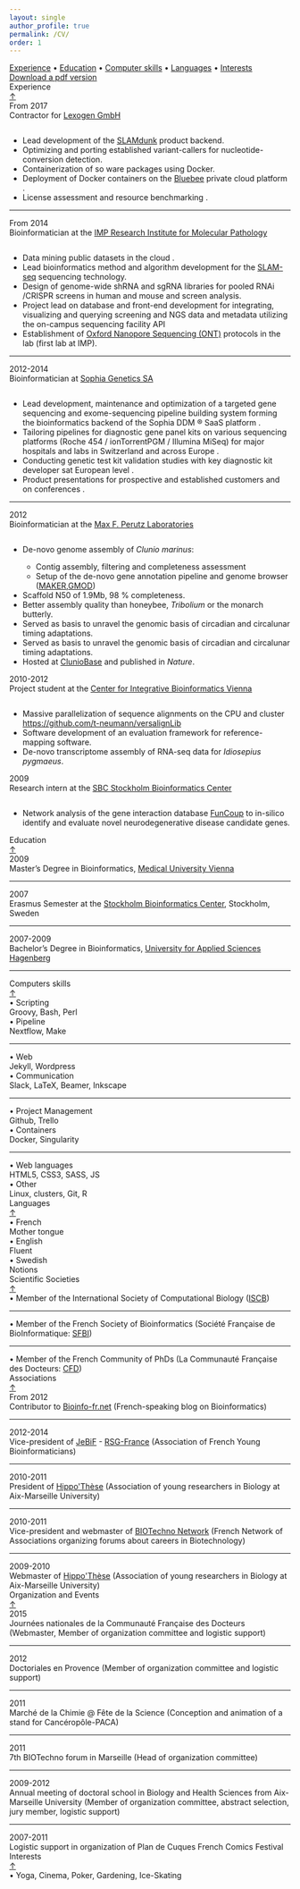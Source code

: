```yaml
---
layout: single
author_profile: true
permalink: /CV/
order: 1
---
```

<div class="card-columns only-one-column">

  <div class="card">
    <h7 class="card-text text-muted alert alert-dark">
      <a href="#experience">Experience</a> •
      <a href="#education">Education</a> •
      <a href="#skills">Computer skills</a> •
      <a href="#languages">Languages</a> •
      <a href="#interests">Interests</a>
    </h7>
  </div>

  <div class="card">
    <h7 class="card-text text-muted alert alert-dark">
      <i class="fa fa-download" aria-hidden="true"></i> <a href="/assets/mycv/TobiasNeumann_CV_latest.pdf" target="_blank">Download a pdf version</a>
    </h7>
  </div>

  <div class="card">
    <a name="experience"></a>
    <div class="card-header h3">
      <i class="fa fa-building" aria-hidden="true"></i> Experience
      <div class="float-right"><a href="#top">&uarr;</a></div>
    </div>
    <div class="container">
      <div class="row">
        <div class="col-md-2">
          <i class="fa fa-calendar" aria-hidden="true"></i> From 2017
        </div>
        <div class="col">
          Contractor for <a href="https://www.lexogen.com/" target="blank">Lexogen GmbH</a>
          <div style="line-height:100%;">
            <br>
          </div>
          <ul>
          <li><span><i class="mdi mdi-clipboard-check-outline"></i></span>Lead development of the <a href="https://www.lexogen.com/store/slamdunk-data-analysis-pipeline">SLAMdunk</a> product backend.</li>
          <li><span><i class="mdi mdi-clipboard-check-outline"></i></span>Optimizing and porting established variant-callers for nucleotide-conversion detection.</li>
          <li><span><i class="mdi mdi-finance"></i></span>Containerization of so ware packages using Docker.</li>
          <li><span><i class="mdi mdi-finance"></i></span>Deployment of Docker containers on the <a href="https://www.bluebee.com/">Bluebee</a> private cloud platform <i class="fas fa-cloud" aria-hidden="true"></i>.</li>
          <li><span><i class="mdi mdi-server"></i></span>License assessment and resource benchmarking <i class="fas fa-balance-scale" aria-hidden="true"></i>.</li>
          </ul>
        </div>
      </div>
      <hr>
      <div class="row">
        <div class="col-md-2">
          <i class="fa fa-calendar" aria-hidden="true"></i> From 2014
        </div>
        <div class="col">
          Bioinformatician at the <a href="https://www.imp.ac.at/" target="blank">IMP Research Institute for Molecular Pathology</a>
          <div style="line-height:100%;">
            <br>
          </div>
          <ul>
          <li><span><i class="mdi mdi-clipboard-check-outline"></i></span>Data mining public datasets in the cloud <i class="fab fa-aws" aria-hidden="true"></i>.</li>
          <li><span><i class="mdi mdi-clipboard-check-outline"></i></span>Lead bioinformatics method and algorithm development for the <a href="https://www.nature.com/articles/nmeth.4435">SLAM-seq</a> sequencing technology.</li>
          <li><span><i class="mdi mdi-finance"></i></span>Design of genome-wide shRNA and sgRNA libraries for pooled RNAi /CRISPR screens in human and mouse and screen analysis.</li>
          <li><span><i class="mdi mdi-finance"></i></span>Project lead on database and front-end development for integrating, visualizing and querying screening and NGS data and metadata utilizing the on-campus sequencing facility API</li>
          <li><span><i class="mdi mdi-server"></i></span>Establishment of <a href="https://nanoporetech.com">Oxford Nanopore Sequencing (ONT)</a> protocols in the lab (first lab at IMP).</li>
          </ul>
        </div>
      </div>
      <hr>
      <div class="row">
        <div class="col-md-2">
          <i class="fa fa-calendar" aria-hidden="true"></i> 2012-2014
        </div>
        <div class="col">
          Bioinformatician at <a href="https://www.sophiagenetics.com" target="_blank">Sophia Genetics SA</a>
          <div style="line-height:100%;">
            <br>
          </div>
          <ul>
          <li><span><i class="mdi mdi-clipboard-check-outline"></i></span>Lead development, maintenance and optimization of a targeted gene sequencing and exome-sequencing pipeline building system forming the bioinformatics backend of the Sophia DDM &reg; SaaS platform <i class="fas fa-diagnoses" aria-hidden="true"></i>.</li>
          <li><span><i class="mdi mdi-clipboard-check-outline"></i></span>Tailoring pipelines for diagnostic gene panel kits on various sequencing platforms (Roche 454 / ionTorrentPGM / Illumina MiSeq) for major hospitals and labs in Switzerland and across Europe <i class="fas fa-hospital" aria-hidden="true"></i>.</li>
          <li><span><i class="mdi mdi-finance"></i></span>Conducting genetic test kit validation studies with key diagnostic kit developer sat European level <i class="fas fa-globe-europe" aria-hidden="true"></i>.</li>
          <li><span><i class="mdi mdi-finance"></i></span>Product presentations for prospective and established customers and on conferences <i class="fab fa-slideshare" aria-hidden="true"></i>.</li>
          </ul>
        </div>
      </div>
      <hr>
      <div class="row">
        <div class="col-md-2">
          <i class="fa fa-calendar" aria-hidden="true"></i> 2012
        </div>
        <div class="col">
          Bioinformatician at the <a href="https://www.mfpl.ac.at" target="_blank">Max F. Perutz Laboratories</a>
          <div style="line-height:100%;">
            <br>
          </div>
          <ul>
          <li><span><i class="mdi mdi-clipboard-check-outline"></i></span>De-novo genome assembly of <i>Clunio marinus</i>:</li>
          <ul>
            <li><span><i class="mdi mdi-clipboard-check-outline"></i></span>Contig assembly, filtering and completeness assessment</li>
            <li><span><i class="mdi mdi-clipboard-check-outline"></i></span>Setup of the de-novo gene annotation pipeline and genome browser (<a href="http://www.yandell-lab.org/software/maker.html">MAKER</a>,<a href="http://gmod.org/wiki/Main_Page">GMOD</a>)</li>
          </ul>
          <li><span><i class="mdi mdi-clipboard-check-outline"></i></span>Scaffold N50 of 1.9Mb, 98 &percnt; completeness.</li>
          <li><span><i class="mdi mdi-finance"></i></span>Better assembly quality than honeybee, <i>Tribolium</i> or the monarch butterly.</li>
          <li><span><i class="mdi mdi-finance"></i></span>Served as basis to unravel the genomic basis of circadian and circalunar timing adaptations.</li>
          <li><span><i class="mdi mdi-finance"></i></span>Served as basis to unravel the genomic basis of circadian and circalunar timing adaptations.</li>
          <li><span><i class="mdi mdi-finance"></i></span>Hosted at <a href="http://cluniobase.cibiv.univie.ac.at/">ClunioBase</a> and published in <i>Nature</i>.</li>
          </ul>
        </div>
      </div>
      <div class="row">
        <div class="col-md-2">
          <i class="fa fa-calendar" aria-hidden="true"></i> 2010-2012
        </div>
        <div class="col">
          Project student at the <a href="http://www.cibiv.at/" target="_blank">Center for Integrative Bioinformatics Vienna</a>
          <div style="line-height:100%;">
            <br>
          </div>
          <ul>
          <li><span><i class="mdi mdi-clipboard-check-outline"></i></span>Massive parallelization of sequence  alignments on the CPU and cluster <br/>
          <i class="fab fa-github" aria-hidden="true"></i> <a href="https://github.com/t-neumann/versalignLib">https://github.com/t-neumann/versalignLib</a>
          </li>
          <li><span><i class="mdi mdi-clipboard-check-outline"></i></span>Software development of an evaluation framework for reference-mapping software.</li>
          <li><span><i class="mdi mdi-finance"></i></span>De-novo transcriptome assembly of RNA-seq data for <i>Idiosepius pygmaeus</i>.</li>
          </ul>
        </div>
      </div>
      <div class="row">
        <div class="col-md-2">
          <i class="fa fa-calendar" aria-hidden="true"></i> 2009
        </div>
        <div class="col">
          Research intern at the <a href="http://www.sbc.su.se/" target="_blank">SBC Stockholm Bioinformatics Center</a>
          <div style="line-height:100%;">
            <br>
          </div>
          <ul>
          <li><span><i class="mdi mdi-clipboard-check-outline"></i></span>Network analysis of the gene interaction database <a href="http://funcoup.sbc.su.se/search">FunCoup</a> to in-silico identify and evaluate novel neurodegenerative disease candidate genes.</li>
          </ul>
        </div>
      </div>
    </div>
  </div>

  <div class="card">
    <a name="education"></a>
    <div class="card-header h3">
      <i class="fa fa-university" aria-hidden="true"></i> Education
      <div class="float-right"><a href="#top">&uarr;</a></div>
    </div>
    <div class="container">
      <div class="row">
        <div class="col-md-2">
          <i class="fa fa-calendar" aria-hidden="true"></i> 2009
        </div>
        <div class="col">
          Master’s Degree in Bioinformatics, <a href="https://www.meduniwien.ac.at" target="_blank">Medical University Vienna</a>
        </div>
      </div>
      <hr>
      <div class="row">
        <div class="col-md-2">
          <i class="fa fa-calendar" aria-hidden="true"></i> 2007
        </div>
        <div class="col">
          Erasmus Semester at the <a href="http://www.sbc.su.se" target="_blank">Stockholm Bioinformatics Center</a>, Stockholm, Sweden
        </div>
      </div>
      <hr>
      <div class="row">
        <div class="col-md-2">
          <i class="fa fa-calendar" aria-hidden="true"></i> 2007-2009
        </div>
        <div class="col">
          Bachelor’s Degree in Bioinformatics, <a href="https://www.fh-ooe.at/campus-hagenberg" target="_blank">University for Applied Sciences Hagenberg</a>
        </div>
      </div>
      <hr>
    </div>
  </div>

  <div class="card">
    <a name="skills"></a>
    <div class="card-header h2">
      <i class="fa fa-laptop" aria-hidden="true"></i> Computers skills
      <div class="float-right"><a href="#top">&uarr;</a></div>
    </div>
    <div class="container">
      <div class="row">
        <div class="col-md-2">
          • Scripting
        </div>
        <div class="col-md-4">
          Groovy, Bash, Perl
        </div>
        <div class="col-md-2">
          • Pipeline
        </div>
        <div class="col-md-4">
          Nextflow, Make
        </div>
      </div>
      <hr>
      <div class="row">
        <div class="col-md-2">
          • Web
        </div>
        <div class="col-md-4">
          Jekyll, Wordpress
        </div>
        <div class="col-md-2">
          • Communication
        </div>
        <div class="col-md-4">
          Slack, LaTeX, Beamer, Inkscape
        </div>
      </div>
      <hr>
      <div class="row">
        <div class="col-md-2">
          • Project Management
        </div>
        <div class="col-md-4">
          Github, Trello
        </div>
        <div class="col-md-2">
          • Containers
        </div>
        <div class="col-md-4">
          Docker, Singularity
        </div>
      </div>
      <hr>
      <div class="row">
        <div class="col-md-2">
          • Web languages
        </div>
        <div class="col-md-4">
          HTML5, CSS3, SASS, JS
        </div>
        <div class="col-md-2">
          • Other
        </div>
        <div class="col-md-4">
          Linux, clusters, Git, R
        </div>
      </div>
    </div>
  </div>

  <div class="card">
    <a name="languages"></a>
    <div class="card-header h2">
      <i class="fa fa-comment" aria-hidden="true"></i> Languages
      <div class="float-right"><a href="#top">&uarr;</a></div>
    </div>
    <div class="container">
      <div class="row">
        <div class="col-md-2">
          • French
        </div>
        <div class="col-md-2">
          Mother tongue
        </div>
        <div class="col-md-2">
          • English
        </div>
        <div class="col-md-2">
          Fluent
        </div>
        <div class="col-md-2">
          • Swedish
        </div>
        <div class="col-md-2">
          Notions
        </div>
      </div>
    </div>
  </div>

  <div class="card">
    <a name="societies"></a>
    <div class="card-header h2">
      <i class="fa fa-flask" aria-hidden="true"></i> Scientific Societies
      <div class="float-right"><a href="#top">&uarr;</a></div>
    </div>
    <div class="container">
      <div class="row">
        <div class="col">
          • Member of the International Society of Computational Biology (<a href="https://www.iscb.org/" target="_blank">ISCB</a>)
        </div>
      </div>
      <hr>
      <div class="row">
        <div class="col">
          • Member of the French Society of Bioinformatics (Société Française de BioInformatique: <a href="https://www.sfbi.fr/" target="_blank">SFBI</a>)
        </div>
      </div>
      <hr>
      <div class="row">
        <div class="col">
          • Member of the French Community of PhDs (La Communauté Française des Docteurs: <a href="https://andes.asso.free.fr/communaute-docteurs/" target="_blank">CFD</a>)
        </div>
      </div>
    </div>
  </div>

  <div class="card">
    <a name="associations"></a>
    <div class="card-header h2">
      <i class="fa fa-users" aria-hidden="true"></i> Associations
      <div class="float-right"><a href="#top">&uarr;</a></div>
    </div>
    <div class="container">
      <div class="row">
        <div class="col-md-2">
          <i class="fa fa-calendar" aria-hidden="true"></i>  From 2012
        </div>
        <div class="col">
          Contributor to <a href="https://bioinfo-fr.net/" target="_blank">Bioinfo-fr.net</a> (French-speaking blog on Bioinformatics)
        </div>
      </div>
      <hr>
      <div class="row">
        <div class="col-md-2">
          <i class="fa fa-calendar" aria-hidden="true"></i>  2012-2014
        </div>
        <div class="col">
          Vice-president of <a href="https://jebif.fr/" target="_blank">JeBiF</a> - <a href="http://www.iscbsc.org/rsg/rsg-france">RSG-France</a> (Association of French Young Bioinformaticians)
        </div>
      </div>
      <hr>
      <div class="row">
        <div class="col-md-2">
          <i class="fa fa-calendar" aria-hidden="true"></i>  2010-2011
        </div>
        <div class="col">
          President of <a href="https://www.hippothese.asso.fr/" target="_blank">Hippo'Thèse</a> (Association of young researchers in Biology at Aix-Marseille University)
        </div>
      </div>
      <hr>
      <div class="row">
        <div class="col-md-2">
          <i class="fa fa-calendar" aria-hidden="true"></i>  2010-2011
        </div>
        <div class="col">
          Vice-president and webmaster of <a href="http://www.reseau-biotechno.com/" target="_blank">BIOTechno Network</a> (French Network of Associations organizing forums about careers in Biotechnology)
        </div>
      </div>
      <hr>
      <div class="row">
        <div class="col-md-2">
          <i class="fa fa-calendar" aria-hidden="true"></i>  2009-2010
        </div>
        <div class="col">
          Webmaster of <a href="http://www.hippothese.asso.fr/" target="_blank">Hippo'Thèse</a> (Association of young researchers in Biology at Aix-Marseille University)
        </div>
      </div>
    </div>
  </div>

  <div class="card">
    <a name="events"></a>
    <div class="card-header h2">
      <i class="fa fa-list" aria-hidden="true"></i> Organization and Events
      <div class="float-right"><a href="#top">&uarr;</a></div>
    </div>
    <div class="container">
      <div class="row">
        <div class="col-md-2">
          <i class="fa fa-calendar" aria-hidden="true"></i> 2015
        </div>
        <div class="col">
          Journées nationales de la Communauté Française des Docteurs (Webmaster, Member of organization committee and logistic support)
        </div>
      </div>
      <hr>
      <div class="row">
        <div class="col-md-2">
          <i class="fa fa-calendar" aria-hidden="true"></i> 2012
        </div>
        <div class="col">
          Doctoriales en Provence (Member of organization committee and logistic support)
        </div>
      </div>
      <hr>
      <div class="row">
        <div class="col-md-2">
          <i class="fa fa-calendar" aria-hidden="true"></i> 2011
        </div>
        <div class="col">
          Marché de la Chimie @ Fête de la Science (Conception and animation of a stand for Cancéropôle-PACA)
        </div>
      </div>
      <hr>
      <div class="row">
        <div class="col-md-2">
          <i class="fa fa-calendar" aria-hidden="true"></i> 2011
        </div>
        <div class="col">
          7th BIOTechno forum in Marseille (Head of organization committee)
        </div>
      </div>
      <hr>
      <div class="row">
        <div class="col-md-2">
          <i class="fa fa-calendar" aria-hidden="true"></i> 2009-2012
        </div>
        <div class="col">
          Annual meeting of doctoral school in Biology and Health Sciences from Aix-Marseille University (Member of organization committee, abstract selection, jury member, logistic support)
        </div>
      </div>
      <hr>
      <div class="row">
        <div class="col-md-2">
          <i class="fa fa-calendar" aria-hidden="true"></i> 2007-2011
        </div>
        <div class="col">
          Logistic support in organization of Plan de Cuques French Comics Festival
        </div>
      </div>
    </div>
  </div>

  <div class="card">
    <a name="interests"></a>
    <div class="card-header h2">
      <i class="fa fa-info-circle" aria-hidden="true"></i> Interests
      <div class="float-right"><a href="#top">&uarr;</a></div>
    </div>
    <div class="container">
      <div class="row">
        <div class="col">
          • Yoga, Cinema, Poker, Gardening, Ice-Skating
        </div>
      </div>
    </div>
  </div>

</div>

